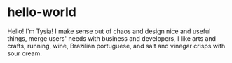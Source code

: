 # hello-world
Hello! I'm Tysia! 
I make sense out of chaos and design nice and useful things, merge users' needs with business and developers, 
I like arts and crafts, running,  wine, Brazilian portuguese, and salt and vinegar crisps with sour cream. 
